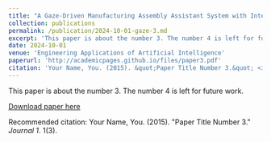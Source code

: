 ```yaml
---
title: "A Gaze-Driven Manufacturing Assembly Assistant System with Integrated Step Recognition, Repetition Analysis, and Real-Time Feedback"
collection: publications
permalink: /publication/2024-10-01-gaze-3.md
excerpt: 'This paper is about the number 3. The number 4 is left for future work.'
date: 2024-10-01
venue: 'Engineering Applications of Artificial Intelligence'
paperurl: 'http://academicpages.github.io/files/paper3.pdf'
citation: 'Your Name, You. (2015). &quot;Paper Title Number 3.&quot; <i>Journal 1</i>. 1(3).'
---
```

This paper is about the number 3. The number 4 is left for future work.

[Download paper here](http://academicpages.github.io/files/paper3.pdf)

Recommended citation: Your Name, You. (2015). "Paper Title Number 3." <i>Journal 1</i>. 1(3).
